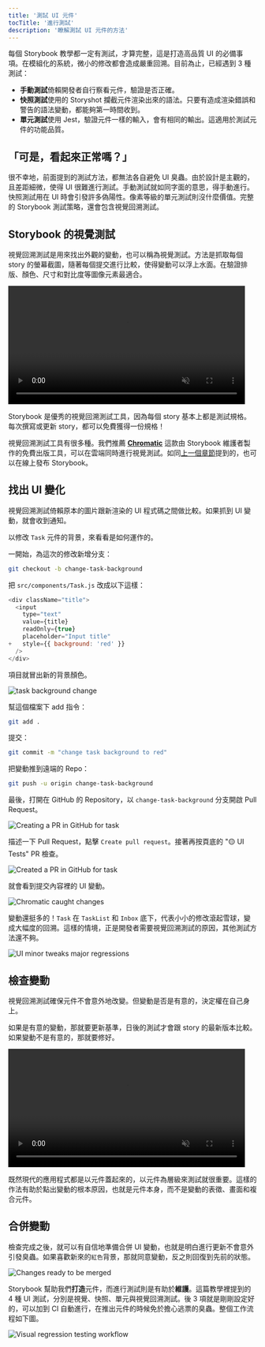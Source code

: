 ```yaml
---
title: '測試 UI 元件'
tocTitle: '進行測試'
description: '瞭解測試 UI 元件的方法'
---
```


每個 Storybook 教學都一定有測試，才算完整，這是打造高品質 UI 的必備事項。在模組化的系統，微小的修改都會造成嚴重回溯。目前為止，已經遇到 3 種測試：

- **手動測試**倚賴開發者自行察看元件，驗證是否正確。
- **快照測試**使用的 Storyshot 攔截元件渲染出來的語法。只要有造成渲染錯誤和警告的語法變動，都能夠第一時間收到。
- **單元測試**使用 Jest，驗證元件一樣的輸入，會有相同的輸出。這適用於測試元件的功能品質。

## 「可是，看起來正常嗎？」

很不幸地，前面提到的測試方法，都無法各自避免 UI 臭蟲。由於設計是主觀的，且差距細微，使得 UI 很難進行測試。手動測試就如同字面的意思，得手動進行。快照測試用在 UI 時會引發許多偽陽性。像素等級的單元測試則沒什麼價值。完整的 Storybook 測試策略，還會包含視覺回溯測試。

## Storybook 的視覺測試

視覺回溯測試是用來找出外觀的變動，也可以稱為視覺測試。方法是抓取每個 story 的螢幕截圖，隨著每個提交進行比較，使得變動可以浮上水面。在驗證排版、顏色、尺寸和對比度等圖像元素最適合。

<video autoPlay muted playsInline loop style="width:480px; margin: 0 auto;">
  <source
    src="/intro-to-storybook/visual-regression-testing.mp4"
    type="video/mp4"
  />
</video>

Storybook 是優秀的視覺回溯測試工具，因為每個 story 基本上都是測試規格。每次撰寫或更新 story，都可以免費獲得一份規格！

視覺回溯測試工具有很多種。我們推薦 [**Chromatic**](https://www.chromatic.com/) 這款由 Storybook 維護者製作的免費出版工具，可以在雲端同時進行視覺測試。如同[上一個章節](/intro-to-storybook/react/zh-TW/deploy/)提到的，也可以在線上發布 Storybook。

## 找出 UI 變化

視覺回溯測試倚賴原本的圖片跟新渲染的 UI 程式碼之間做比較。如果抓到 UI 變動，就會收到通知。

以修改 `Task` 元件的背景，來看看是如何運作的。

一開始，為這次的修改新增分支：

```bash
git checkout -b change-task-background
```

把 `src/components/Task.js` 改成以下這樣：

```diff:title=src/components/Task.js
<div className="title">
  <input
    type="text"
    value={title}
    readOnly={true}
    placeholder="Input title"
+   style={{ background: 'red' }}
  />
</div>
```

項目就冒出新的背景顏色。

![task background change](/intro-to-storybook/chromatic-task-change.png)

幫這個檔案下 add 指令：

```bash
git add .
```

提交：

```bash
git commit -m "change task background to red"
```

把變動推到遠端的 Repo：

```bash
git push -u origin change-task-background
```

最後，打開在 GitHub 的 Repository，以 `change-task-background` 分支開啟 Pull Request。

![Creating a PR in GitHub for task](/github/pull-request-background.png)

描述一下 Pull Request，點擊 `Create pull request`。接著再按頁底的 "🟡 UI Tests" PR 檢查。

![Created a PR in GitHub for task](/github/pull-request-background-ok.png)

就會看到提交內容裡的 UI 變動。

![Chromatic caught changes](/intro-to-storybook/chromatic-catch-changes.png)

變動還挺多的！`Task` 在 `TaskList` 和 `Inbox` 底下，代表小小的修改滾起雪球，變成大幅度的回溯。這樣的情境，正是開發者需要視覺回溯測試的原因，其他測試方法還不夠。

![UI minor tweaks major regressions](/intro-to-storybook/minor-major-regressions.gif)

## 檢查變動

視覺回溯測試確保元件不會意外地改變。但變動是否是有意的，決定權在自己身上。

如果是有意的變動，那就要更新基準，日後的測試才會跟 story 的最新版本比較。如果變動不是有意的，那就要修好。

<video autoPlay muted playsInline loop style="width:480px; margin: 0 auto;">
  <source
    src="/intro-to-storybook/website-workflow-review-merge-optimized.mp4"
    type="video/mp4"
  />
</video>

既然現代的應用程式都是以元件蓋起來的，以元件為層級來測試就很重要。這樣的作法有助於點出變動的根本原因，也就是元件本身，而不是變動的表徵、畫面和複合元件。

## 合併變動

檢查完成之後，就可以有自信地準備合併 UI 變動，也就是明白進行更新不會意外引發臭蟲。如果喜歡新來的`紅色`背景，那就同意變動，反之則回復到先前的狀態。

![Changes ready to be merged](/intro-to-storybook/chromatic-review-finished.png)

Storybook 幫助我們**打造**元件，而進行測試則是有助於**維護**。這篇教學裡提到的 4 種 UI 測試，分別是視覺、快照、單元與視覺回溯測試。後 3 項就是剛剛設定好的，可以加到 CI 自動進行，在推出元件的時候免於擔心逃票的臭蟲。整個工作流程如下圖。

![Visual regression testing workflow](/intro-to-storybook/cdd-review-workflow.png)
